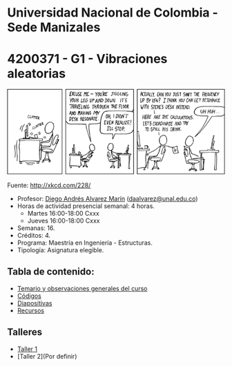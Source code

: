 # Universidad Nacional de Colombia - Sede Manizales
# 4200371 - G1 - Vibraciones aleatorias

![Image](docs/imagenes/resonance.png)

Fuente: <http://xkcd.com/228/>

- Profesor: [Diego Andrés Alvarez Marín](https://sites.google.com/site/diegoandresalvarezmarin/) (daalvarez@unal.edu.co)
- Horas de actividad presencial semanal: 4 horas.
  - Martes 16:00-18:00 Cxxx
  - Jueves 16:00-18:00 Cxxx
- Semanas: 16.
- Créditos: 4.
- Programa: Maestría en Ingeniería - Estructuras.
- Tipología: Asignatura elegible.


## Tabla de contenido:
- [Temario y observaciones generales del curso](docs/temario_y_observaciones_generales.md)
- [Códigos](docs/codigos.md)
- [Diapositivas](diapositivas.md)
- [Recursos](docs/recursos.md)


## Talleres
- [Taller 1](docs//taller_1.md)
- [Taller 2](Por definir)
